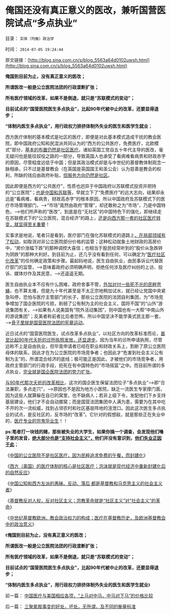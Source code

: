 # 俺国还没有真正意义的医改，兼听国营医院试点“多点执业”

目录： `实体（均衡）政治学` 

时间： `2014-07-05 19:24:44` 

原文链接：[http://blog.sina.com.cn/s/blog_5563a64d0102uwsh.html](http://blog.sina.com.cn/s/blog_5563a64d0102uwsh.html)

**俺国到目前为止，没有真正意义的医改；**

**所谓医改一般是公立医院法团的行政垄断扩张；**

**所有医疗领域的改革，如果不是倒退，就只是“苏联模式的变动”；**

**目前试点的“国营医院医生多点执业”，比起90年代被中止的改革，还要显得退步；**

**“体制内医生多点执业”，用行政权力排挤体制外失业的医生和医学生就业**；

西方医疗体制的基本模式是社区的医疗，即便是对此基本模式造成干扰的教会医院，即中国政府公知和民混派共同认为的“西方的公共医疗，免费医疗，北欧模式”部分，[基本的布置仍然是社区医疗](../../../2014/6/26/免费医疗的真相，没有社区生活的中国.md)。诸如英国工党自五十年代主导的医改，毫无疑问也是能往奴役之路的一部分，导致英国人也承受了看病难看病贵和财政赤字的原因，尽管程度远低于中国；但是其政治模式却是与中世纪的基督教体制观念一脉相承，只不过是基督教会（在英国是英国国王和圣公会）认为慈善是教会的权利，所缺的钱应由政府补贴，[但服务方向仍然是社区](../../../2014/6/22/西方（美国）的医疗体制的核心是社区医疗；.md)。

因此即便是西方的“公共医疗”，性质也迥异于中国政府以苏联模式投资并把持的“公立医院”；[也是中国和苏联等](../../../2014/2/26/如何看待苏联模式下的天堂数据？数据构成论据的逻辑条件.md)，早就立下了“免费医疗”的远大志向，结果却永远是“看病难，看病贵，财政高赤字”的根本原因。所以中国政府及苏联模式下的医疗市场管理部门，——>“市场”竟然由政府“管理”，却还敢称之为“市场”，乃是中国特色，——>他们所声称的“医改”，到底是在“无社区”的中国特色下的强化，即继续走在苏联模式下的“公立医院，混合经济”的路上，[还是向西方那一套的社区医疗转变，就显得至关重要](../../../2014/6/19/资本主义是社区主义，与社会主义的重大区别.md)！

实事求是地说，笔者只是看到，医疗部门在强化苏联模式的道路上[，在局部领域有了松动](../../../2014/5/12/取消非公医疗价格限制，不会改善“看病贵”及相应效果.md)，如取消对非公立医院部分价格的监管；这种松动就象土地财政的高房价中，“房价涨幅下跌”的那种调控大喜信；也相当于股民经常听到的“股价从急跌转为阴跌”的那种大利好。到目前为止，还几乎没有看到任何，可以确定为“[医疗社区化改革](../../../2014/6/16/西方（美国）医生受国民主权原理的限制，(社会主义vs社区主义).md)”的任何确定政策和步骤。最起码地说，医生自由执业，由民事诉讼代替医疗部门的监管，——>意味着政府必须明确声明，拒绝任何涉及医疗纠纷的上访、投诉、媒体炒作及其民意，——>还遥遥无期。

医生自由执业本不应有什么困难，政府舍事不管，[外加对付一些死不光的民粹苍蝇](../../../2014/5/3/为什么中国的非公医疗只能价格高，不得不“质量差”？.md)，也不算太难，但是九十年代甚至是不太正宗地稍加试水，就已经让党国中央紧急叫停，恐怕与医疗主管部门的长子，那些公立医院的法团自利集团，为“市场竞争增加了国企医院的亏损，削弱了公有制为主的社会主义，国将不国”的“山外”游说集团有关，——>如果有人说美国有“院外活动集团”，则中国也有一大帮“中南山外的游说集团”；反美者称前者比后者恐怖，所以中国坚决不能学美式民主那一套，——>[骨子里就是国营医院法团的宪章运动](../../../2014/5/19/法团主义，及法团自利内部的集体主义精神.md)。

近日试点的“国营医院医生，试点改革多点执业”，以社区方向的改革标准而论，[甚至比起90年代夭折的诊所执照发放，还显退步](../../../2014/5/15/判断医改市场化程度的简单指标.md)。因为当年的诊所申请执照，尽管远称不上是自由执业，但毕竟申请者已经在职业和财政关系上，割断了原公立医院母体的联系，因此才在为公立医院的市场竞争者；也因此才“危害到社会主义公有制为主”的，所谓混合经济的底线；极可能正是因此，才被他们的市场竞争者，用政府主管部门的行政手段，扼死在有中国特色的“市场摇篮”之中。而目前所谓的多点执业，[完全就是国企医院法团的势力扩张](../../../2014/6/20/西方社区的医疗和制度，及中国医疗的封建化原因.md)。

[与90年代那次夭折的改革相比](../../../2014/4/30/90年代放行的个体诊所与公立医院“改革”的关系.md)，这次的国企医生保留法团位子“多点执业”——>即“合法兼职，多点走穴”，——>原因也不是因为地方小医院，缺乏一流医生专家撑门面，因为这些人就算躲在自已的窝里，也不缺病人；若非上级下令，发配他们下乡支持基层建设，他们才不会自动挪窝；而是国营法团集团中人满为患，需要为在其中吃不开的次一流权威，找到占领农村和社区基层阵地的渲泄口。因此这次医生多点执业的试点，是反社区的，反市场的“改革”。它针对的假想敌，就是那些正在失业中的，[医疗专业的穷鬼毕业生](../../../2010/8/1/医院的老板是谁？科主任收入是美国同行的3－5倍.md)！！

**ps:笔者打一块钱的赌，那些被失业的大学生，如果你搞一个调查，会发现他们嗓子里的发音，[绝大部分也是“支持社会主义”，](../../../2013/8/5/一把手的中庸，中国文人，长着统治者大脑的公知.md)他们并没有意识到，[他们失业正因于此](../../../2011/3/18/失业危机＝（前刘易斯拐点＋后刘易斯拐点）.md)**；

《[中国的公立医院不是社区医疗，因为民粹追求免费的午餐，而封建化](../../../2014/6/20/西方社区的医疗和制度，及中国医疗的封建化原因.md)》

《[西方（美国）的医疗体制的核心是社区医疗；泡沫就是现代经济中重新封建化后的自然反应](../../../2014/6/22/西方（美国）的医疗体制的核心是社区医疗；.md)》

《[中国公知和西方左派的愚昧、反动、落后
都是基督教和马克思主义的社会主义者](../../../2014/6/23/中国公知和西方左派的愚昧、反动、落后，及他们的作品.md)》

《[基督教反对人权，反对社区主义；宗教革命就是“社区主义”对“社会主义”的革命](../../../2014/6/24/基督教反对人权，反对社区主义；.md)》

《[中世纪基督教欧洲，教会政治权力的构成；医疗在基督教历史，及欧洲基督教会中的政治意义](../../../2014/6/25/中世纪基督教欧洲，教会政治权力的构成；.md)》

《**俺国到目前为止，没有真正意义的医改；**

**所谓医改一般是公立医院法团的行政垄断扩张；**

**所有医疗领域的改革，如果不是倒退，就只是“苏联模式的变动”；**

**目前试点的“国营医院医生多点执业”，比起90年代被中止的改革，还要显得退步；**

**“体制内医生多点执业”，用行政权力排挤体制外失业的医生和医学生就业**》

前一篇： [中国医疗与美国相应各项，“上马对中马，中马对下马”的价格比较](../../../2014/7/9/中国医疗与美国相应各项，“上马对中马，中马对下马”的价格比较.md)

后一篇： [三聚氰胺事变的好处，坏处，无所谓，及不同的衡量标准](../../../2014/6/30/三聚氰胺事变的好处，坏处，无所谓，及不同的衡量标准.md)

